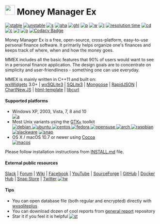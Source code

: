 [<img src="https://raw.githubusercontent.com/moneymanagerex/moneymanagerex/master/resources/mmexlogo.png" height="32"/>][website]
Money Manager Ex
================

[![stable]][GitHubLatest] [![unstable]][GitHubDL] [![s]][SourceForgeDL]
[![gha]][GitHubDL] [![ghl]][GitHubLatest] [![p]][packagecloud] [![w]][website]
[![i]][GitHubIssues] [![resolution time]][isitmaintained] [![cd]][CodeDocs]
[![c]][contributors] [![l]](LICENSE) [![o]][OpenHub] [![Codacy Badge](https://api.codacy.com/project/badge/Grade/4cb8bd40c2304ae88251087be6b243c9)](https://www.codacy.com/app/=moneymanagerex/moneymanagerex?utm_source=github.com&amp;utm_medium=referral&amp;utm_content=moneymanagerex/moneymanagerex&amp;utm_campaign=Badge_Grade)

Money Manager Ex is a free, open-source, cross-platform, easy-to-use personal
finance software. It primarily helps organize one's finances and keeps track
of where, when and how the money goes.

MMEX includes all the basic features that 90% of users would want to see in a
personal finance application. The design goals are to concentrate on
simplicity and user-friendliness - something one can use everyday.

MMEX is mainly written in C++11 and built on:  
[wxWidgets] 3.0+ | [wxSQLite3] | [SQLite3] | [Mongoose] | [RapidJSON]
| [ChartNew.JS] | [html-template] | [libcurl]

#### Supported platforms ####

* Windows XP, 2003, Vista, 7, 8 and 10  
  [![a]][AppVeyor]
* Most Unix variants using the [GTK+] toolkit  
  [![debian] ![ubuntu] ![centos] ![fedora] ![opensuse] ![arch] ![raspbian]
  ![slackware]][Travis] [![snap]][buildsnap]
* OS X / macOS 10.7 or newer using [Cocoa]  
  [![macos]][Travis]

Please follow installation instructions from [INSTALL.md] file.

#### External public resources ####

[Slack] | [Forum] | [Wiki] | [Facebook] | [YouTube] | [SourceForge] | [GitHub]
| [Docker Hub] | [Snap Store] | [Twitter] [![tw]][Twitter]

#### Tips ####

* You can open database file (both regular and encrypted) directly
  with [wxsqliteplus]
* You can download dozen of cool reports from [general report] repository
* Star it if you feel it is helpful [![st]][stargazers]

[website]: http://moneymanagerex.org "MMEX website"
[AppVeyor]: https://ci.appveyor.com/project/moneymanagerex/moneymanagerex "AppVeyor CI"
[Travis]: http://travis-ci.org/moneymanagerex/moneymanagerex "Travis CI"
[OpenHub]: https://www.openhub.net/p/moneymanagerex "Open Hub report"
[GitHubIssues]: https://github.com/moneymanagerex/moneymanagerex/issues "open issues on GitHub"
[SourceForgeDL]: https://sourceforge.net/projects/moneymanagerex/files/latest "SourceForge downloads"
[GitHubDL]: https://github.com/moneymanagerex/moneymanagerex/releases "GitHub downloads"
[contributors]: https://github.com/moneymanagerex/moneymanagerex/graphs/contributors "contributors to Git repo"
[GitHubLatest]: https://github.com/moneymanagerex/moneymanagerex/releases/latest "GitHub latest stable downloads"
[packagecloud]: https://packagecloud.io/moneymanagerex/ "packagecloud DEB & RPM repository"
[CodeDocs]: https://codedocs.xyz/moneymanagerex/moneymanagerex/ "doxygen generated source code documentation"
[isitmaintained]: http://isitmaintained.com/project/moneymanagerex/moneymanagerex "average time to resolve an issue"
[Slack]: http://slack.moneymanagerex.org/
[Forum]: http://forum.moneymanagerex.org
[Wiki]: https://sourceforge.net/p/moneymanagerex/wiki/mmex
[Facebook]: https://www.facebook.com/MoneyManagerEx
[YouTube]: https://www.youtube.com/channel/UCAqVC0fOt6C5OnGv_DzE0wg
[SourceForge]: https://sourceforge.net/p/moneymanagerex
[GitHub]: https://github.com/moneymanagerex
[Docker Hub]: https://hub.docker.com/r/moneymanagerex/
[Snap Store]: https://snapcraft.io/mmex
[Twitter]: https://twitter.com/MoneyManagerEx
[wxWidgets]: http://wxwidgets.org/
[wxSQLite3]: https://github.com/utelle/wxsqlite3
[SQLite3]: http://sqlite.org/
[Mongoose]: https://github.com/cesanta/mongoose
[RapidJSON]: http://rapidjson.org/
[ChartNew.JS]: https://github.com/FVANCOP/ChartNew.js
[html-template]: https://github.com/moneymanagerex/html-template
[libcurl]: https://curl.haxx.se/libcurl/
[wxsqliteplus]: https://github.com/guanlisheng/wxsqliteplus
[general report]: https://github.com/moneymanagerex/general-reports
[stargazers]: https://github.com/moneymanagerex/moneymanagerex/stargazers
[a]: https://img.shields.io/appveyor/ci/moneymanagerex/moneymanagerex/master.svg?label=windows&logoWidth=0.01
[t]: https://img.shields.io/travis/moneymanagerex/moneymanagerex/master.svg?label=linux/mac
[o]: http://www.openhub.net/p/moneymanagerex/widgets/project_thin_badge.gif
[i]: https://img.shields.io/github/issues-raw/moneymanagerex/moneymanagerex.svg?label=gh%20issues
[c]: https://img.shields.io/github/contributors/moneymanagerex/moneymanagerex.svg
[cd]: https://codedocs.xyz/moneymanagerex/moneymanagerex.svg
[l]: https://img.shields.io/badge/license-GPL2-blue.svg
[s]: https://img.shields.io/sourceforge/dt/moneymanagerex.svg?label=%20sf&logoWidth=8&logo=data%3Aimage%2Fpng%3Bbase64%2CiVBORw0KGgoAAAANSUhEUgAAAC0AAAA4CAMAAABe34GAAAAACVBMVEUAAAAAAAD%2F%2F%2F%2BD3c%2FSAAAAAnRSTlMATX7%2B8BUAAABeSURBVHgB7coxCoBAAAOw0%2F8%2FWtA1tLs0c85Et21vb%2F9pe1jsyP7OrSOzI5eOfL1K%2FlLuyO7O7s7oLbs7uzu7O7s7uzv37uzu7O7sjly6szty6s7uzoZcurMhJ87nAdpRCKWC0tGVAAAAAElFTkSuQmCC
[gha]: https://img.shields.io/github/downloads/moneymanagerex/moneymanagerex/total.svg?label=%20gh&logoWidth=8&logo=data%3Aimage%2Fpng%3Bbase64%2CiVBORw0KGgoAAAANSUhEUgAAAC0AAAA4CAMAAABe34GAAAAACVBMVEUAAAAAAAD%2F%2F%2F%2BD3c%2FSAAAAAnRSTlMATX7%2B8BUAAABeSURBVHgB7coxCoBAAAOw0%2F8%2FWtA1tLs0c85Et21vb%2F9pe1jsyP7OrSOzI5eOfL1K%2FlLuyO7O7s7oLbs7uzu7O7s7uzv37uzu7O7sjly6szty6s7uzoZcurMhJ87nAdpRCKWC0tGVAAAAAElFTkSuQmCC
[ghl]: https://img.shields.io/github/downloads/moneymanagerex/moneymanagerex/latest/total.svg?label=%20gh%20latest&logoWidth=8&logo=data%3Aimage%2Fpng%3Bbase64%2CiVBORw0KGgoAAAANSUhEUgAAAC0AAAA4CAMAAABe34GAAAAACVBMVEUAAAAAAAD%2F%2F%2F%2BD3c%2FSAAAAAnRSTlMATX7%2B8BUAAABeSURBVHgB7coxCoBAAAOw0%2F8%2FWtA1tLs0c85Et21vb%2F9pe1jsyP7OrSOzI5eOfL1K%2FlLuyO7O7s7oLbs7uzu7O7s7uzv37uzu7O7sjly6szty6s7uzoZcurMhJ87nAdpRCKWC0tGVAAAAAElFTkSuQmCC
[w]: https://img.shields.io/website-up-down-brightgreen-red/http/www.moneymanagerex.org/.svg
[p]: https://img.shields.io/website-up-down-brightgreen-red/https/packagecloud.io/moneymanagerex/.svg?label=deb%20rpm%20repo
[stable]: https://img.shields.io/github/release/moneymanagerex/moneymanagerex.svg?label=stable
[unstable]: https://img.shields.io/github/tag-pre/moneymanagerex/moneymanagerex.svg?label=unstable
[st]: https://img.shields.io/github/stars/moneymanagerex/moneymanagerex.svg?&label=GitHub&style=social&logo=data:image/png;base64,iVBORw0KGgoAAAANSUhEUgAAAA4AAAAOCAYAAAAfSC3RAAAA50lEQVQoz5XSr0oFQRzF8c%2FuBd0iiCYviHi1GXwABYMugiaLmKw3iF18AetF8B1MNouDb6AICgbfwCqGKf4JrjIse132lGHOnC%2FMnN%2FQoBjMxyDEYN8Y5WP8IbYwisFMF%2FCkWuew2QrGYCIGI%2FQS%2BzQGs3Uwi8EOjrFReZMNN4nIcI9bnGUxeMOUblrJsYevDtAlXrLqbUc4%2F6esX90Upe2%2FcorSBQ5boGvsNrX63AK%2B4rMJXG8Bl9IxpeBaLfhY2y%2Bm%2Bbx2AA84KEqrWMYVPtBP81nya%2FpYwFNRek%2F8HgaYxl1R%2FozuGyXRMhoIJiaoAAAAAElFTkSuQmCC
[tw]: https://img.shields.io/twitter/follow/MoneyManagerEx.svg?style=social&label=follow
[ubuntu]: http://badges.herokuapp.com/travis/moneymanagerex/moneymanagerex?label=ubuntu&env=OS=ubuntu
[centos]: http://badges.herokuapp.com/travis/moneymanagerex/moneymanagerex?label=centos&env=OS=el
[debian]: http://badges.herokuapp.com/travis/moneymanagerex/moneymanagerex?label=debian&env=OS=debian
[snap]: https://build.snapcraft.io/badge/moneymanagerex/moneymanagerex.svg
[buildsnap]: https://build.snapcraft.io/user/moneymanagerex/moneymanagerex
[fedora]: http://badges.herokuapp.com/travis/moneymanagerex/moneymanagerex?label=fedora&env=OS=fedora
[opensuse]: http://badges.herokuapp.com/travis/moneymanagerex/moneymanagerex?label=opensuse&env=OS=opensuse
[arch]: http://badges.herokuapp.com/travis/moneymanagerex/moneymanagerex?label=arch&env=OS=archlinux
[raspbian]: http://badges.herokuapp.com/travis/moneymanagerex/moneymanagerex?label=raspbian&env=ARCH=armhf
[slackware]: http://badges.herokuapp.com/travis/moneymanagerex/moneymanagerex?label=slackware&env=OS=slackware
[macos]: http://badges.herokuapp.com/travis/moneymanagerex/moneymanagerex?label=macos&env=OS=macos
[resolution time]: http://isitmaintained.com/badge/resolution/moneymanagerex/moneymanagerex.svg
[INSTALL.md]: ./INSTALL.md
[Cocoa]: https://developer.apple.com/library/archive/documentation/MacOSX/Conceptual/OSX_Technology_Overview/CocoaApplicationLayer/CocoaApplicationLayer.html "Cocoa Application Layer"
[GTK+]: https://www.gtk.org/ "GIMP Toolkit"
